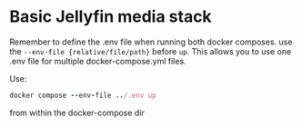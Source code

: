 # Basic Jellyfin media stack

Remember to define the .env file when running both docker composes. use the `--env-file {relative/file/path}` before `up`. This allows you to use one .env file for multiple docker-compose.yml files.

Use: 
```ruby
docker compose --env-file ../.env up
```
from within the docker-compose dir
